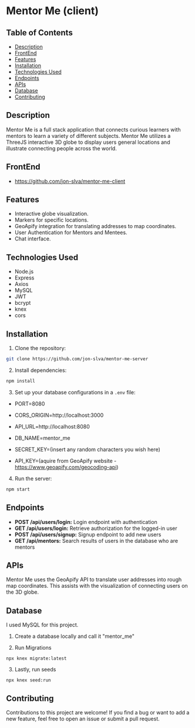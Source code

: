 # Mentor Me (client)

## Table of Contents

- [Description](#description)
- [FrontEnd](#frontend)
- [Features](#features)
- [Installation](#installation)
- [Technologies Used](#technologies-used)
- [Endpoints](#endpoints)
- [APIs](#apis)
- [Database](#database)
- [Contributing](#contributing)

## Description

Mentor Me is a full stack application that connects curious learners with mentors to learn a variety of different subjects. Mentor Me utilizes a ThreeJS interactive 3D globe to display users general locations and illustrate connecting people across the world.

## FrontEnd 
- https://github.com/jon-slva/mentor-me-client

## Features

- Interactive globe visualization.
- Markers for specific locations.
- GeoApify integration for translating addresses to map coordinates.
- User Authentication for Mentors and Mentees.
- Chat interface.

## Technologies Used

- Node.js
- Express
- Axios
- MySQL
- JWT
- bcrypt
- knex
- cors

## Installation

1. Clone the repository:
```bash
git clone https://github.com/jon-slva/mentor-me-server
```

2. Install dependencies:
```bash
npm install
```

3. Set up your database configurations in a `.env` file:

- PORT=8080
- CORS_ORIGIN=http://localhost:3000

- API_URL=http://localhost:8080
- DB_NAME=mentor_me

- SECRET_KEY=(insert any random characters you wish here)
- API_KEY=(aquire from GeoApify website - https://www.geoapify.com/geocoding-api)

4. Run the server:
```bash
npm start
```

## Endpoints

- **POST /api/users/login:** Login endpoint with authentication
- **GET /api/users/login:** Retrieve authorization for the logged-in user
- **POST /api/users/signup:** Signup endpoint to add new users
- **GET /api/mentors:** Search results of users in the database who are mentors

## APIs

Mentor Me uses the GeoApify API to translate user addresses into rough map coordinates. This assists with the visualization of connecting users on the 3D globe.

## Database

I used MySQL for this project.

1. Create a database locally and call it "mentor_me"

2. Run Migrations
```
npx knex migrate:latest
```
3. Lastly, run seeds
```
npx knex seed:run
```

## Contributing

Contributions to this project are welcome! If you find a bug or want to add a new feature, feel free to open an issue or submit a pull request.